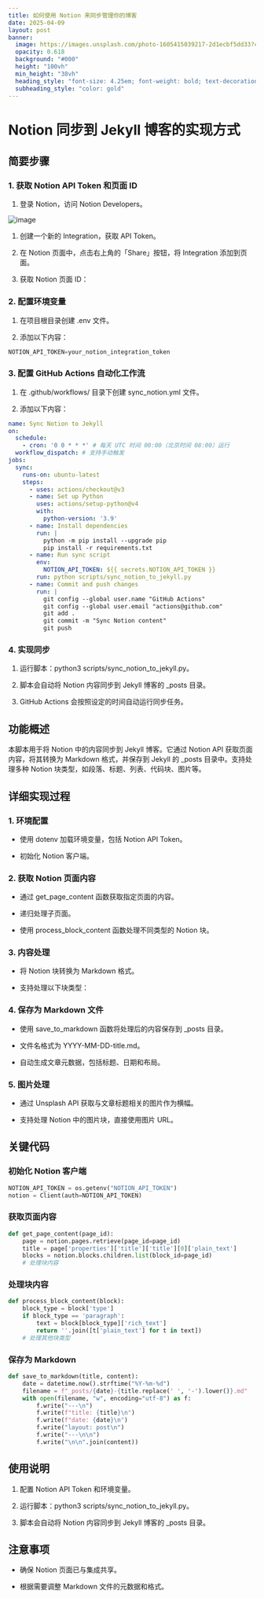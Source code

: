```yaml
---
title: 如何使用 Notion 来同步管理你的博客
date: 2025-04-09
layout: post
banner:
  image: https://images.unsplash.com/photo-1605415039217-2d1ecbf5dd33?crop=entropy&cs=tinysrgb&fit=max&fm=jpg&ixid=M3w2OTIwMzJ8MHwxfHJhbmRvbXx8fHx8fHx8fDE3NDQxODczNTh8&ixlib=rb-4.0.3&q=80&w=1080
  opacity: 0.618
  background: "#000"
  height: "100vh"
  min_height: "38vh"
  heading_style: "font-size: 4.25em; font-weight: bold; text-decoration: underline"
  subheading_style: "color: gold"
---
```


# Notion 同步到 Jekyll 博客的实现方式

## 简要步骤

### 1. 获取 Notion API Token 和页面 ID

1. 登录 Notion，访问 Notion Developers。

![image](https://prod-files-secure.s3.us-west-2.amazonaws.com/a7a0cc5a-89b9-4cda-8686-1fba0ca52f40/d19c1afe-dea5-4312-9333-786b0ba83054/image.png?X-Amz-Algorithm=AWS4-HMAC-SHA256&X-Amz-Content-Sha256=UNSIGNED-PAYLOAD&X-Amz-Credential=ASIAZI2LB466UWFU45OT%2F20250409%2Fus-west-2%2Fs3%2Faws4_request&X-Amz-Date=20250409T082917Z&X-Amz-Expires=3600&X-Amz-Security-Token=IQoJb3JpZ2luX2VjEBAaCXVzLXdlc3QtMiJIMEYCIQCAb%2BONDxNua9Mu8DbXmF6yAW1WxiK0gJ%2FlvkGmX5epaQIhAKd6yvcaThQ%2BvVR5M2emXVpZsyUjrGFNb8lQJOU3ViWOKogECIn%2F%2F%2F%2F%2F%2F%2F%2F%2F%2FwEQABoMNjM3NDIzMTgzODA1Igwo4hsTTjJhD%2Bivr4Yq3AMo6iJqCV399a1xXqjhRqbNrhCYzcG8M1sztzzPLeSneuyot9%2FJ1kU1VBsjy5YD0jYIG3Un4oDiDowIGO%2BZQaEYHqI0T%2FCV07PdczCOPz9kDFWIOnbtjne2PkHwoZkfSfenb4EUsThSkEzREVBcZ%2BpaaBPlim0gzZeXYwMLRudJk2JirhQCMZMn%2BNJ4Xviu1gcO9pofnQMox3PYSn7ypggqc3XuCR3WRVTX0V34FwFLbdE0aZeQDZyNpORmJYUvobD%2Bk9oyk3%2BKF0kiWjeVunMLIC4ztHxrIbasKWpr02dvZdBTPNaO8U6gf5e%2BgHcnNX4wDF25BTa6cBmFvyGyScG%2B7c8QLPMvWcYy5ivpsvlMguqPKrjSwDtLJmtEhHfnaoYG4CvWJS3UkxnReNe3kvn337a4f5V1t34jtih6vqDjZN%2BWFoToX7s9seBSH7sHWZBaVfSfvH9upV60ierHNGVOatRuA1ZVq2vsA3pj3EWXzMqpSDHfWb%2FsLj3XW28lhsdm54t5D23PVX8Zs8AstRCGze6e9Z%2B8CIvtnwEPCtUUaow74N6oU%2BKpPFlHdcfEiGo4HkZO3oZLzLhnn7xHvnGONymKgIV%2BiciNIyXy0cf0xm%2FmazxGF6ta13NHgDD2yti%2FBjqkAecYyLAC5t7ezDTHe0WgrMCYBmhSkZdhb78mkir6D5hjPy%2B0Cf8EWSYzh%2F223CVByHmSSVqiAyvwRX1Sr0jtxHsspsO%2B4xrESYW2xXtaC%2BQ2NfsSxiCEODCEniEWLTDRPcN8FhtRoyJEmY1RkDHUz4GTLOEc9nMY8aoSlvAkKKur2BWnjT1Gd%2FK%2F3SQgPsOwbP6G3ohVtzSXCZNWvV3%2FjVGORFTn&X-Amz-Signature=c4486767fbd155a2e16f84a8e355e00687852f05827005e2e0a7f67f334d11d8&X-Amz-SignedHeaders=host&x-id=GetObject)

1. 创建一个新的 Integration，获取 API Token。

1. 在 Notion 页面中，点击右上角的「Share」按钮，将 Integration 添加到页面。

1. 获取 Notion 页面 ID：


### 2. 配置环境变量

1. 在项目根目录创建 .env 文件。

1. 添加以下内容：

```javascript
NOTION_API_TOKEN=your_notion_integration_token
```

### 3. 配置 GitHub Actions 自动化工作流

1. 在 .github/workflows/ 目录下创建 sync_notion.yml 文件。

1. 添加以下内容：

```yaml
name: Sync Notion to Jekyll
on:
  schedule:
    - cron: '0 0 * * *' # 每天 UTC 时间 00:00（北京时间 08:00）运行
  workflow_dispatch: # 支持手动触发
jobs:
  sync:
    runs-on: ubuntu-latest
    steps:
      - uses: actions/checkout@v3
      - name: Set up Python
        uses: actions/setup-python@v4
        with:
          python-version: '3.9'
      - name: Install dependencies
        run: |
          python -m pip install --upgrade pip
          pip install -r requirements.txt
      - name: Run sync script
        env:
          NOTION_API_TOKEN: ${{ secrets.NOTION_API_TOKEN }}
        run: python scripts/sync_notion_to_jekyll.py
      - name: Commit and push changes
        run: |
          git config --global user.name "GitHub Actions"
          git config --global user.email "actions@github.com"
          git add .
          git commit -m "Sync Notion content"
          git push
```

### 4. 实现同步

1. 运行脚本：python3 scripts/sync_notion_to_jekyll.py。

1. 脚本会自动将 Notion 内容同步到 Jekyll 博客的 _posts 目录。

1. GitHub Actions 会按照设定的时间自动运行同步任务。

## 功能概述

本脚本用于将 Notion 中的内容同步到 Jekyll 博客。它通过 Notion API 获取页面内容，将其转换为 Markdown 格式，并保存到 Jekyll 的 _posts 目录中。支持处理多种 Notion 块类型，如段落、标题、列表、代码块、图片等。

## 详细实现过程

### 1. 环境配置

- 使用 dotenv 加载环境变量，包括 Notion API Token。

- 初始化 Notion 客户端。

### 2. 获取 Notion 页面内容

- 通过 get_page_content 函数获取指定页面的内容。

- 递归处理子页面。

- 使用 process_block_content 函数处理不同类型的 Notion 块。

### 3. 内容处理

- 将 Notion 块转换为 Markdown 格式。

- 支持处理以下块类型：


### 4. 保存为 Markdown 文件

- 使用 save_to_markdown 函数将处理后的内容保存到 _posts 目录。

- 文件名格式为 YYYY-MM-DD-title.md。

- 自动生成文章元数据，包括标题、日期和布局。

### 5. 图片处理

- 通过 Unsplash API 获取与文章标题相关的图片作为横幅。

- 支持处理 Notion 中的图片块，直接使用图片 URL。

## 关键代码

### 初始化 Notion 客户端

```python
NOTION_API_TOKEN = os.getenv("NOTION_API_TOKEN")
notion = Client(auth=NOTION_API_TOKEN)
```

### 获取页面内容

```python
def get_page_content(page_id):
    page = notion.pages.retrieve(page_id=page_id)
    title = page['properties']['title']['title'][0]['plain_text']
    blocks = notion.blocks.children.list(block_id=page_id)
    # 处理块内容
```

### 处理块内容

```python
def process_block_content(block):
    block_type = block['type']
    if block_type == 'paragraph':
        text = block[block_type]['rich_text']
        return ''.join([t['plain_text'] for t in text])
    # 处理其他块类型
```

### 保存为 Markdown

```python
def save_to_markdown(title, content):
    date = datetime.now().strftime("%Y-%m-%d")
    filename = f"_posts/{date}-{title.replace(' ', '-').lower()}.md"
    with open(filename, "w", encoding="utf-8") as f:
        f.write("---\n")
        f.write(f"title: {title}\n")
        f.write(f"date: {date}\n")
        f.write("layout: post\n")
        f.write("---\n\n")
        f.write("\n\n".join(content))
```

## 使用说明

1. 配置 Notion API Token 和环境变量。

1. 运行脚本：python3 scripts/sync_notion_to_jekyll.py。

1. 脚本会自动将 Notion 内容同步到 Jekyll 博客的 _posts 目录。

## 注意事项

- 确保 Notion 页面已与集成共享。

- 根据需要调整 Markdown 文件的元数据和格式。